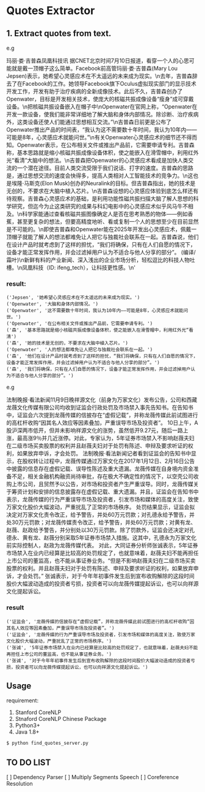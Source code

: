 # Quotes Extractor

## 1. Extract quotes from text.

e.g

玛丽·娄·吉普森凤凰科技讯 据CNET北京时间7月10日报道，看穿一个人的心思可能就是戴一顶帽子这么简单。Facebook前高管玛丽·娄·吉普森(Mary Lou Jepsen)表示，她希望心灵感应术在不太遥远的未来成为现实。\n去年，吉普森辞去了在Facebook的工作。她领导Facebook旗下Oculus虚拟现实部门的显示技术开发工作，开发有助于治疗疾病的全新成像技术。此后不久，吉普森创办了Openwater，目标是开发相关技术，使庞大的核磁共振成像设备“瘦身”成可穿戴设备。\n把核磁共振设备嵌入在帽子中\nOpenwater在官网上称，“Openwater在开发一款设备，使我们能非常详细地了解大脑和身体内部情况。除诊断、治疗疾病外，这类设备还使人们能通过思想相互交流。”\n吉普森日前更是公布了Openwater推出产品的时间表，“我认为这不需要数十年时间，我认为10年内——可能是8年，心灵感应术就能问世。”\n有关Openwater心灵感应术的细节还不得而知。Openwater表示，在公布相关文件或推出产品前，它需要申请专利。吉普森称，基本思路就是缩小核磁共振成像设备体积，使之能嵌入在滑雪帽中，利用红外光“看清”大脑中的想法。\n吉普森把Openwater的心灵感应术看成是加快人类交流的一个潜在途径。目前人类交流受限于我们说话、打字的速度。吉普森的思路是，通过思想交流的速度会快得多，提高人类相对人工智能技术的竞争力。\n这也是埃隆·马斯克(Elon Musk)创办的Neuralink的目标。但吉普森指出，她的技术是无创的，不要求在大脑中植入芯片。\n吉普森设想的心灵感应体验到底怎么样还有待观察。吉普森心灵感应术的基础，是利用功能性磁共振扫描大脑了解人思想的科学研究，但迄今为止这类研究的成果与科幻电影中的心灵感应术似乎风马牛不相及。\n科学家能通过查看核磁共振图像确定人是否在思考熟悉的物体——例如香蕉，甚至更复杂的想法，但要高精度地听、看或复制一个人的思想至少在目前显然是不可能的。\n即使吉普森和Openwater能在2025年开发出心灵感应术，佩戴一顶帽子就能了解人的想法都难免让人把它与独裁社会联系在一起。吉普森说，他们在设计产品时就考虑到了这样的担忧，“我们将确保，只有在人们自愿的情况下，设备才能正常发挥作用，并会过滤掉用户认为不适合与他人分享的部分”。 (编译/霜叶)\n新鲜有料的产业新闻、深入浅出的企业市场分析，轻松逗比的科技人物吐槽。\n凤凰科技（ID: ifeng_tech），让科技更性感。\n'

### result:

```
('Jepsen', '她希望心灵感应术在不太遥远的未来成为现实。')
('Openwater', '大脑和身体内部情况。')
('Openwater', '这不需要数十年时间，我认为10年内——可能是8年，心灵感应术就能问世。')
('Openwater', '在公布相关文件或推出产品前，它需要申请专利。')
('森', '基本思路就是缩小核磁共振成像设备体积，使之能嵌入在滑雪帽中，利用红外光“看清')
('森', '她的技术是无创的，不要求在大脑中植入芯片。')
('Openwater', '人的想法都难免让人把它与独裁社会联系在一起。')
('森', '他们在设计产品时就考虑到了这样的担忧，“我们将确保，只有在人们自愿的情况下，设备才能正常发挥作用，并会过滤掉用户认为不适合与他人分享的部分”。')
('森', '我们将确保，只有在人们自愿的情况下，设备才能正常发挥作用，并会过滤掉用户认为不适合与他人分享的部分”。')
```

e.g

法制晚报·看法新闻11月9日晚祥源文化（前身为万家文化）发布公告，公司和西藏龙薇文化传媒有限公司均收到证监会行政处罚及市场禁入事先告知书。在告知书中，证监会六次提到龙薇传媒的信披存在“虚假记载”，并称龙薇传媒此前试图进行的高杠杆收购“因其名人效应等因素叠加，严重误导市场及投资者”。
10日上午，A股沪深两市低开，但并未影响祥源文化的涨势，虽然低开9.27元，随后一路上涨，最高涨9％并几近涨停。对此，专家认为，5年证券市场禁入不影响赵薇夫妇在二级市场买卖股票的权利并且赵薇夫妇对于处罚有陈述、申辩及要求听证的权利，如果放弃申诉，才会处罚。
法制晚报·看法新闻记者看到证监会的告知书中显示，在股权转让过程中，龙薇传媒通过万家文化在2017年1月12日、2月16日公告中披露的信息存在虚假记载、误导性陈述及重大遗漏。龙薇传媒在自身境内资金准备不足，相关金融机构融资尚待审批，存在极大不确定性的情况下，以空壳公司收购上市公司，且贸然予以公告，对市场和投资者产生严重误导。同时，龙薇传媒关于筹资计划和安排的信息披露存在虚假记载、重大遗漏。并且，证监会在告知书中表示，龙薇传媒的行为严重误导市场及投资者，引发市场和媒体的高度关注，致使万家文化股价大幅波动，严重扰乱了正常的市场秩序。
处罚结果显示，证监会拟决定对万家文化责令改正，给予警告，并处60万元罚款；对孔德永给予警告，并处30万元罚款；对龙薇传媒责令改正，给予警告，并处60万元罚款；对黄有龙、赵薇、赵政给予警告，并分别处以30万元罚款。除了罚款外，证监会还决定对孔德永、黄有龙、赵薇分别采取5年证券市场禁入措施。这其中，孔德永为万家文化前实际控制人，赵政为龙薇传媒代表。
对此，大同证券分析师张诚表示，5年证券市场禁入在业内已经算是比较高的处罚规定了，也就意味着，赵薇夫妇不能再担任上市公司的董监高，也不能从事证券业务。“但是不影响赵薇夫妇在二级市场买卖股票的权利。并且赵薇夫妇对于处罚有陈述、申辩及要求听证的权利，如果放弃申诉，才会处罚。”
张诚表示，对于今年年初事件发生后到宣布收购解除的这段时间股价大幅波动造成的投资者亏损，投资者可以向龙薇传媒提起诉讼，也可以向祥源文化提起诉讼。

### result
```
('证监会', '龙薇传媒的信披存在“虚假记载”，并称龙薇传媒此前试图进行的高杠杆收购“因其名人效应等因素叠加，严重误导市场及投资者”。')
('证监会', '龙薇传媒的行为严重误导市场及投资者，引发市场和媒体的高度关注，致使万家文化股价大幅波动，严重扰乱了正常的市场秩序。')
('张诚', '5年证券市场禁入在业内已经算是比较高的处罚规定了，也就意味着，赵薇夫妇不能再担任上市公司的董监高，也不能从事证券业务。')
('张诚', '对于今年年初事件发生后到宣布收购解除的这段时间股价大幅波动造成的投资者亏损，投资者可以向龙薇传媒提起诉讼，也可以向祥源文化提起诉讼。')
```


## Usage

requirement:

1. Stanford CoreNLP
2. Stnaford CoreNLP Chinese Package
3. Python3+
4. Java 1.8+

```bash
$ python find_quotes_server.py
```


## TO DO LIST

[ ] Dependency Parser
[ ] Multiply Segments Speech
[ ] Coreference Resolution




